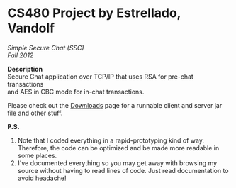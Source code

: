 # CS480 Project by Estrellado, Vandolf
*Simple Secure Chat (SSC)*  
*Fall 2012*  

**Description**  
Secure Chat application over TCP/IP that uses RSA for pre-chat transactions  
and AES in CBC mode for in-chat transactions.

Please check out the [Downloads](https://bitbucket.org/vestrel00/security-project/downloads) page for a runnable client and server jar file and other stuff.

**P.S.**  
1. Note that I coded everything in a rapid-prototyping kind of way.
Therefore, the code can be optimized and be made more readable in some places.
2. I've documented everything so you may get away with browsing my source 
without having to read lines of code. Just read documentation to avoid headache!
